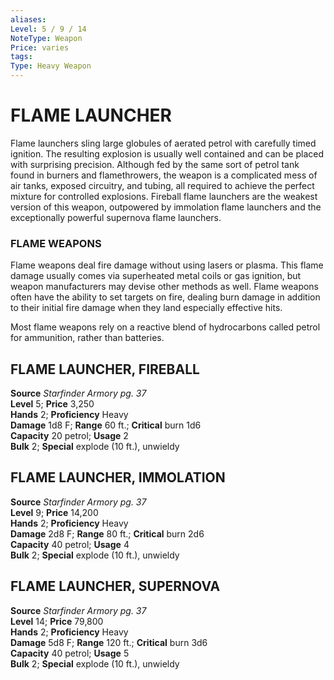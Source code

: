 ```yaml
---
aliases: 
Level: 5 / 9 / 14
NoteType: Weapon
Price: varies
tags: 
Type: Heavy Weapon
---
```

# FLAME LAUNCHER
Flame launchers sling large globules of aerated petrol with carefully timed ignition. The resulting explosion is usually well contained and can be placed with surprising precision. Although fed by the same sort of petrol tank found in burners and flamethrowers, the weapon is a complicated mess of air tanks, exposed circuitry, and tubing, all required to achieve the perfect mixture for controlled explosions. Fireball flame launchers are the weakest version of this weapon, outpowered by immolation flame launchers and the exceptionally powerful supernova flame launchers.

### FLAME WEAPONS

Flame weapons deal fire damage without using lasers or plasma. This flame damage usually comes via superheated metal coils or gas ignition, but weapon manufacturers may devise other methods as well. Flame weapons often have the ability to set targets on fire, dealing burn damage in addition to their initial fire damage when they land especially effective hits.

Most flame weapons rely on a reactive blend of hydrocarbons called petrol for ammunition, rather than batteries.

##  FLAME LAUNCHER, FIREBALL

**Source** _Starfinder Armory pg. 37_  
**Level** 5; **Price** 3,250  
**Hands** 2; **Proficiency** Heavy  
**Damage** 1d8 F; **Range** 60 ft.; **Critical** burn 1d6  
**Capacity** 20 petrol; **Usage** 2  
**Bulk** 2; **Special** explode (10 ft.), unwieldy

##  FLAME LAUNCHER, IMMOLATION

**Source** _Starfinder Armory pg. 37_  
**Level** 9; **Price** 14,200  
**Hands** 2; **Proficiency** Heavy  
**Damage** 2d8 F; **Range** 80 ft.; **Critical** burn 2d6  
**Capacity** 40 petrol; **Usage** 4  
**Bulk** 2; **Special** explode (10 ft.), unwieldy

##  FLAME LAUNCHER, SUPERNOVA

**Source** _Starfinder Armory pg. 37_  
**Level** 14; **Price** 79,800  
**Hands** 2; **Proficiency** Heavy  
**Damage** 5d8 F; **Range** 120 ft.; **Critical** burn 3d6  
**Capacity** 40 petrol; **Usage** 5  
**Bulk** 2; **Special** explode (10 ft.), unwieldy
